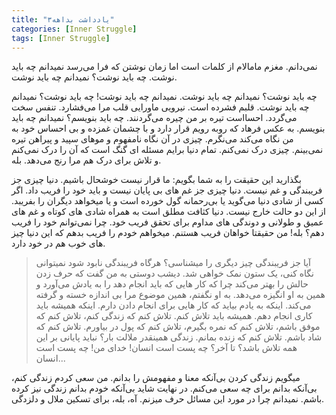```yaml
---
title: "یادداشت بداهه۳"
categories: [Inner Struggle]
tags: [Inner Struggle]
---
```


نمی‌دانم. مغزم مامالام از کلمات است اما زمان نوشتن که فرا می‌رسد نمیدانم چه باید نوشت. چه باید نوشت؟ نمیدانم چه باید نوشت.

چه باید نوشت؟ نمیدانم چه باید نوشت. نمیدانم چه باید نوشت! چه باید نوشت؟ نمیدانم چه باید نوشت. قلبم  فشرده است. نیرویی ماورایی قلب مرا می‌فشارد. تنفس سخت می‌گردد. احسااست تیره بر من چیره می‌گردنند. چه باید بنویسم؟ نمیدانم چه باید بنویسم. به عکس فرهاد که رو‌به رویم قرار دارد و با چشمان غمزده و بی احساس خود به من نگاه می‌کند می‌نگرم. چیزی در آن نگاه نامفهوم و موهای سپید و پیراهن تیره نمی‌بینم. چیزی درک نمی‌کنم. تمام دنیا برایم مسئله ای گنگ است که آن را درک نمی‌کنم و تلاش برای درک هم مرا رنج می‌دهد. بله.

بگذارید این حقیقت را به شما بگویم: ما قرار نیست خوشحال باشیم. دنیا چیزی جز فریبندگی و غم نیست. دنیا چیزی جز غم های بی پایان نیست و باید خود را فریب داد. اگر کسی از شادی دنیا می‌گوید یا بی‌رحمانه گول خورده است  و یا میخواهد دیگران را بفریبد. از این دو حالت خارج نیست. دنیا کثافت مطلق است به همراه شادی های کوتاه و غم های عمیق و طولانی و دوندگی های مداوم برای تحقق فریب خود. چرا نمی‌توانم خود را فریب دهم؟ بله! من حقیقتا خواهان فریب هستنم. میخواهم خودم را فریب بدهم که این دنیا چیز های خوب هم در خود دارد.
> آیا جز فریبندگی چیز دیگری را میشناسی؟ هرگاه فریبندگی نابود شود نمیتوانی نگاه کنی، یک ستون نمک خواهی شد.
 دیشب دوستی به من گفت که حرف زدن حالش را بهتر می‌کند چرا که کار هایی که باید انجام دهد را به یادش می‌آورد و همین به او انگیزه می‌دهد. به او نگفتم، همین موضوع مرا بی اندازه خسته و گرفته می‌کند. اینکه به یادم بیاید که کار هایی برای انجام دادن دارم. اینکه همیشه باید کاری انجام دهم. همیشه باید تلاش کنم. تلاش کنم که زندگی کنم، تلاش کنم که موفق باشم، تلاش کنم که نمره بگیرم، تلاش کنم که پول در بیاورم. تلاش کنم که شاد باشم. تلاش کنم که زنده بمانم. زندگی همینقدر ملالت بار؟ نباید پایانی بر این همه تلاش باشد؟ تا آخر؟ چه پست است انسان! خدای من! چه پست است انسان...

میگویم زندگی کردن بی‌آنکه معنا و مفهومش را بدانم. من سعی کردم زندگی کنم، بی‌آنکه بدانم برای چه سعی می‌کنم. در نهایت شاید بی‌آنکه خودم بدانم زندگی نیز کرده باشم. نمیدانم چرا در مورد این مسائل حرف میزنم.
آه، بله، برای تسکین ملال و دلزدگی.
